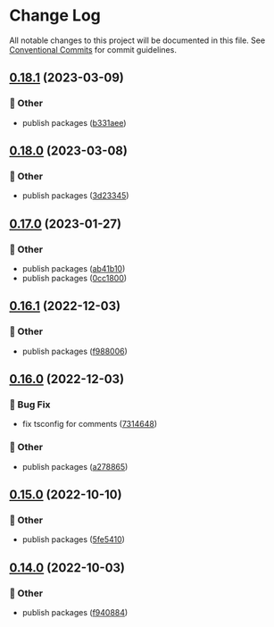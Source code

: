 # Change Log

All notable changes to this project will be documented in this file.
See [Conventional Commits](https://conventionalcommits.org) for commit guidelines.

## [0.18.1](https://github.com/daybrush/infinite-viewer/blob/master/packages/preact-infinite-viewer/compare/preact-infinite-viewer@0.18.0...preact-infinite-viewer@0.18.1) (2023-03-09)


### :mega: Other

* publish packages ([b331aee](https://github.com/daybrush/infinite-viewer/blob/master/packages/preact-infinite-viewer/commit/b331aeefc684f815276d0fc4ec05f9955f59cd20))



## [0.18.0](https://github.com/daybrush/infinite-viewer/blob/master/packages/preact-infinite-viewer/compare/preact-infinite-viewer@0.17.0...preact-infinite-viewer@0.18.0) (2023-03-08)


### :mega: Other

* publish packages ([3d23345](https://github.com/daybrush/infinite-viewer/blob/master/packages/preact-infinite-viewer/commit/3d233455960c7afd2515c68ca26e1c00bf5bff1e))



## [0.17.0](https://github.com/daybrush/infinite-viewer/blob/master/packages/preact-infinite-viewer/compare/preact-infinite-viewer@0.16.1...preact-infinite-viewer@0.17.0) (2023-01-27)


### :mega: Other

* publish packages ([ab41b10](https://github.com/daybrush/infinite-viewer/blob/master/packages/preact-infinite-viewer/commit/ab41b100b2da4b3f5021cb843dd0731bbdea4a68))
* publish packages ([0cc1800](https://github.com/daybrush/infinite-viewer/blob/master/packages/preact-infinite-viewer/commit/0cc18007e64be634cc938dae905c78b7321498c3))



## [0.16.1](https://github.com/daybrush/infinite-viewer/blob/master/packages/preact-infinite-viewer/compare/preact-infinite-viewer@0.16.0...preact-infinite-viewer@0.16.1) (2022-12-03)


### :mega: Other

* publish packages ([f988006](https://github.com/daybrush/infinite-viewer/blob/master/packages/preact-infinite-viewer/commit/f98800609ce749dfd28da11af42448c310ef252f))



## [0.16.0](https://github.com/daybrush/infinite-viewer/blob/master/packages/preact-infinite-viewer/compare/preact-infinite-viewer@0.15.0...preact-infinite-viewer@0.16.0) (2022-12-03)


### :bug: Bug Fix

* fix tsconfig for comments ([7314648](https://github.com/daybrush/infinite-viewer/blob/master/packages/preact-infinite-viewer/commit/73146488f0a9308aa4db99a473269ddb744e18af))


### :mega: Other

* publish packages ([a278865](https://github.com/daybrush/infinite-viewer/blob/master/packages/preact-infinite-viewer/commit/a27886520517db13db611cbede6861be1b7f090a))



## [0.15.0](https://github.com/daybrush/infinite-viewer/blob/master/packages/preact-infinite-viewer/compare/preact-infinite-viewer@0.14.0...preact-infinite-viewer@0.15.0) (2022-10-10)


### :mega: Other

* publish packages ([5fe5410](https://github.com/daybrush/infinite-viewer/blob/master/packages/preact-infinite-viewer/commit/5fe5410328336014b62b899bfbdd642768372563))



## [0.14.0](https://github.com/daybrush/infinite-viewer/blob/master/packages/preact-infinite-viewer/compare/preact-infinite-viewer@0.13.2...preact-infinite-viewer@0.14.0) (2022-10-03)


### :mega: Other

* publish packages ([f940884](https://github.com/daybrush/infinite-viewer/blob/master/packages/preact-infinite-viewer/commit/f9408844f99014de30b3e9348541719f9bceef39))
